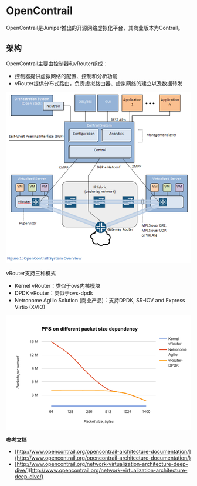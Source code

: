 # OpenContrail

OpenContrail是Juniper推出的开源网络虚拟化平台，其商业版本为Contrail。

## 架构

OpenContrail主要由控制器和vRouter组成：

* 控制器提供虚拟网络的配置、控制和分析功能
* vRouter提供分布式路由，负责虚拟路由器、虚拟网络的建立以及数据转发

![](../../.gitbook/assets/Figure01%20%282%29.png)

vRouter支持三种模式

* Kernel vRouter：类似于ovs内核模块
* DPDK vRouter：类似于ovs-dpdk
* Netronome Agilio Solution \(商业产品\)：支持DPDK, SR-IOV and Express Virtio \(XVIO\) 

![](../../.gitbook/assets/image05%20%282%29.png)

**参考文档**

* [http://www.opencontrail.org/opencontrail-architecture-documentation/](http://www.opencontrail.org/opencontrail-architecture-documentation/)
* [http://www.opencontrail.org/network-virtualization-architecture-deep-dive/](http://www.opencontrail.org/network-virtualization-architecture-deep-dive/)


